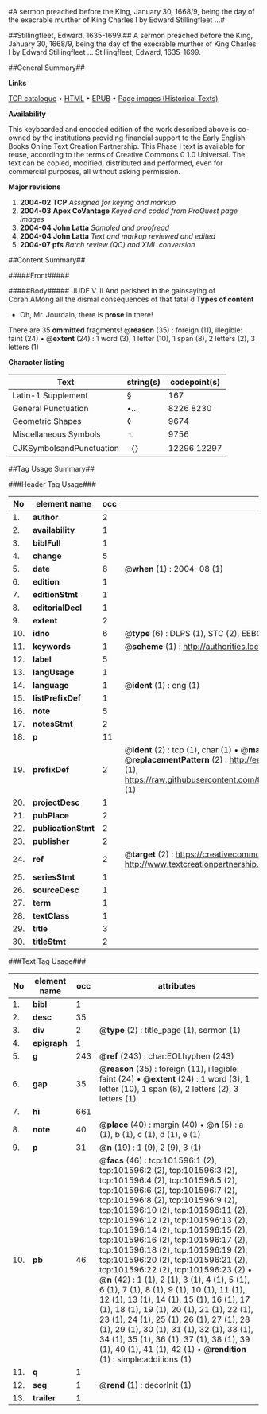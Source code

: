 #A sermon preached before the King, January 30, 1668/9, being the day of the execrable murther of King Charles I by Edward Stillingfleet ...#

##Stillingfleet, Edward, 1635-1699.##
A sermon preached before the King, January 30, 1668/9, being the day of the execrable murther of King Charles I by Edward Stillingfleet ...
Stillingfleet, Edward, 1635-1699.

##General Summary##

**Links**

[TCP catalogue](http://www.ota.ox.ac.uk/tcp/)  • 
[HTML](http://tei.it.ox.ac.uk/tcp/Texts-HTML/free/A61/A61604.html)  • 
[EPUB](http://tei.it.ox.ac.uk/tcp/Texts-EPUB/free/A61/A61604.epub) • 
[Page images (Historical Texts)](https://data.historicaltexts.jisc.ac.uk/view?pubId=eebo-13725707e&pageId=eebo-13725707e-101596-1)

**Availability**

This keyboarded and encoded edition of the
	       work described above is co-owned by the institutions
	       providing financial support to the Early English Books
	       Online Text Creation Partnership. This Phase I text is
	       available for reuse, according to the terms of Creative
	       Commons 0 1.0 Universal. The text can be copied,
	       modified, distributed and performed, even for
	       commercial purposes, all without asking permission.

**Major revisions**

1. __2004-02__ __TCP__ *Assigned for keying and markup*
1. __2004-03__ __Apex CoVantage__ *Keyed and coded from ProQuest page images*
1. __2004-04__ __John Latta__ *Sampled and proofread*
1. __2004-04__ __John Latta__ *Text and markup reviewed and edited*
1. __2004-07__ __pfs__ *Batch review (QC) and XML conversion*

##Content Summary##

#####Front#####

#####Body#####
JUDE V. II.And perished in the gainsaying of Corah.AMong all the dismal consequences of that fatal d
**Types of content**

  * Oh, Mr. Jourdain, there is **prose** in there!

There are 35 **ommitted** fragments! 
 @__reason__ (35) : foreign (11), illegible: faint (24)  •  @__extent__ (24) : 1 word (3), 1 letter (10), 1 span (8), 2 letters (2), 3 letters (1)

**Character listing**


|Text|string(s)|codepoint(s)|
|---|---|---|
|Latin-1 Supplement|§|167|
|General Punctuation|•…|8226 8230|
|Geometric Shapes|◊|9674|
|Miscellaneous Symbols|☜|9756|
|CJKSymbolsandPunctuation|〈〉|12296 12297|

##Tag Usage Summary##

###Header Tag Usage###

|No|element name|occ|attributes|
|---|---|---|---|
|1.|__author__|2||
|2.|__availability__|1||
|3.|__biblFull__|1||
|4.|__change__|5||
|5.|__date__|8| @__when__ (1) : 2004-08 (1)|
|6.|__edition__|1||
|7.|__editionStmt__|1||
|8.|__editorialDecl__|1||
|9.|__extent__|2||
|10.|__idno__|6| @__type__ (6) : DLPS (1), STC (2), EEBO-CITATION (1), OCLC (1), VID (1)|
|11.|__keywords__|1| @__scheme__ (1) : http://authorities.loc.gov/ (1)|
|12.|__label__|5||
|13.|__langUsage__|1||
|14.|__language__|1| @__ident__ (1) : eng (1)|
|15.|__listPrefixDef__|1||
|16.|__note__|5||
|17.|__notesStmt__|2||
|18.|__p__|11||
|19.|__prefixDef__|2| @__ident__ (2) : tcp (1), char (1)  •  @__matchPattern__ (2) : ([0-9\-]+):([0-9IVX]+) (1), (.+) (1)  •  @__replacementPattern__ (2) : http://eebo.chadwyck.com/downloadtiff?vid=$1&page=$2 (1), https://raw.githubusercontent.com/textcreationpartnership/Texts/master/tcpchars.xml#$1 (1)|
|20.|__projectDesc__|1||
|21.|__pubPlace__|2||
|22.|__publicationStmt__|2||
|23.|__publisher__|2||
|24.|__ref__|2| @__target__ (2) : https://creativecommons.org/publicdomain/zero/1.0/ (1), http://www.textcreationpartnership.org/docs/. (1)|
|25.|__seriesStmt__|1||
|26.|__sourceDesc__|1||
|27.|__term__|1||
|28.|__textClass__|1||
|29.|__title__|3||
|30.|__titleStmt__|2||


###Text Tag Usage###

|No|element name|occ|attributes|
|---|---|---|---|
|1.|__bibl__|1||
|2.|__desc__|35||
|3.|__div__|2| @__type__ (2) : title_page (1), sermon (1)|
|4.|__epigraph__|1||
|5.|__g__|243| @__ref__ (243) : char:EOLhyphen (243)|
|6.|__gap__|35| @__reason__ (35) : foreign (11), illegible: faint (24)  •  @__extent__ (24) : 1 word (3), 1 letter (10), 1 span (8), 2 letters (2), 3 letters (1)|
|7.|__hi__|661||
|8.|__note__|40| @__place__ (40) : margin (40)  •  @__n__ (5) : a (1), b (1), c (1), d (1), e (1)|
|9.|__p__|31| @__n__ (19) : 1 (9), 2 (9), 3 (1)|
|10.|__pb__|46| @__facs__ (46) : tcp:101596:1 (2), tcp:101596:2 (2), tcp:101596:3 (2), tcp:101596:4 (2), tcp:101596:5 (2), tcp:101596:6 (2), tcp:101596:7 (2), tcp:101596:8 (2), tcp:101596:9 (2), tcp:101596:10 (2), tcp:101596:11 (2), tcp:101596:12 (2), tcp:101596:13 (2), tcp:101596:14 (2), tcp:101596:15 (2), tcp:101596:16 (2), tcp:101596:17 (2), tcp:101596:18 (2), tcp:101596:19 (2), tcp:101596:20 (2), tcp:101596:21 (2), tcp:101596:22 (2), tcp:101596:23 (2)  •  @__n__ (42) : 1 (1), 2 (1), 3 (1), 4 (1), 5 (1), 6 (1), 7 (1), 8 (1), 9 (1), 10 (1), 11 (1), 12 (1), 13 (1), 14 (1), 15 (1), 16 (1), 17 (1), 18 (1), 19 (1), 20 (1), 21 (1), 22 (1), 23 (1), 24 (1), 25 (1), 26 (1), 27 (1), 28 (1), 29 (1), 30 (1), 31 (1), 32 (1), 33 (1), 34 (1), 35 (1), 36 (1), 37 (1), 38 (1), 39 (1), 40 (1), 41 (1), 42 (1)  •  @__rendition__ (1) : simple:additions (1)|
|11.|__q__|1||
|12.|__seg__|1| @__rend__ (1) : decorInit (1)|
|13.|__trailer__|1||
